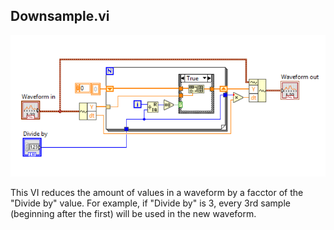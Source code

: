 ## Downsample.vi
![ScreenShot](https://github.com/ALSETLab/Ambient-Mode-Estimator/blob/master/pics/Downsample_pic.png)

This VI reduces the amount of values in a waveform by a facctor of the "Divide by" value. For example, if "Divide by" is 3,
every 3rd sample (beginning after the first) will be used in the new waveform.


